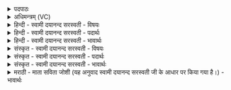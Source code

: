 <details><summary>पदपाठः</summary>

स्व॒राडिति॑ स्व॒ऽराट्। अ॒सि॒। स॒प॒त्न॒हेति॑ सपत्न॒ऽहा। स॒त्र॒राडिति॑ सत्र॒ऽराट्। अ॒सि॒। अ॒भि॒मा॒ति॒हेत्य॑भिमाति॒ऽहा। ज॒न॒राडिति॑ जन॒ऽराट्। अ॒सि॒। र॒क्षो॒हेति॑ रक्षः॒ऽहा। स॒र्व॒राडिति॑ सर्व॒ऽराट्। अ॒सि॒। अ॒मि॒त्र॒हेत्य॑मित्र॒ऽहा। २४।
</details>

<details><summary>अधिमन्त्रम् (VC)</summary>

- सूर्यविद्वांसौ देवते
- औतथ्यो दीर्घतमा ऋषिः
- भुरिग् आर्षी अनुष्टुप्
- गान्धारः
</details>

<details><summary>हिन्दी - स्वामी दयानन्द सरस्वती - विषयः</summary>

अब अगले मन्त्र में सूर्य और सभाध्यक्ष के गुणों का उपदेश किया है ॥
</details>

<details><summary>हिन्दी - स्वामी दयानन्द सरस्वती - पदार्थः</summary>

पदार्थान्वयभाषाः -  हे विद्वान् मनुष्य ! जिस कारण आप (स्वराट्) अपने आप प्रकाशमान (असि) हैं, इससे (सपत्नहा) शत्रुओं के मारनेवाले होते हो। जिस कारण तुम (सत्रराट्) यज्ञों में प्रकाशमान हो, इससे (अभिमातिहा) अभिमानयुक्त मनुष्यों को मारनेवाले होते हो, जिस से (जनराट्) धार्मिक विद्वानों में प्रकाशित हैं, इससे (रक्षोहा) राक्षस दुष्टों को मारनेवाले होते हैं, जिससे आप (सर्वराट्) सब में प्रकाशित हैं, इस से (अमित्रहा) अमित्र अर्थात् शत्रुओं के मारनेवाले होते हैं ॥१॥२४॥ जिस कारण यह सूर्यलोक (स्वराट्) अपने आप (असि) प्रकाशित है, इससे (सपत्नहा) मेघ के अवयवों को काटनेवाला होता है। जिस कारण यह (सत्रराट्) यज्ञों में प्रकाशित (असि) है, इससे (अभिमातिहा) अभिमानकारक चोर आदि का हनन करनेवाला होता है। जिस कारण यह (जनराट्) धार्मिक विद्वानों के मन में प्रकाशित (असि) है, इससे (रक्षोहा) राक्षस वा दुष्टों का हनन करनेवाला होता है। जिस से यह (सर्वराट्) सब में प्रकाशमान (असि) है, इससे (अमित्रहा) दुष्टों को दण्ड देने का निमित्त होता है ॥२॥२४॥
</details>

<details><summary>हिन्दी - स्वामी दयानन्द सरस्वती - भावार्थः</summary>

भावार्थभाषाः -  इस मन्त्र में श्लेषालङ्कार है। विद्वान् मनुष्य ! जैसे सूर्य अपने प्रकाश से चोर, व्याघ्र आदि प्राणियों को भय दिखा कर अन्य प्राणियों को सुखी करता है, वैसे ही तू भी सब शत्रुओं को निवारण कर प्रजा को सुखी कर ॥२४॥
</details>

<details><summary>संस्कृत - स्वामी दयानन्द सरस्वती - विषयः</summary>

अथ सूर्यसभाद्यध्यक्षगुणा उपदिश्यन्ते ॥
</details>

<details><summary>संस्कृत - स्वामी दयानन्द सरस्वती - पदार्थः</summary>

पदार्थान्वयभाषाः -  हे विद्वन् मनुष्य ! यतस्त्वं स्वराडसि तस्मात् सपत्नहाऽसि भवसि। यतस्त्वं सत्रराडसि तस्माभिमातिहा वर्तसे, यतस्त्वं जनराडसि तस्माद्रक्षोहाऽसि भवसि। यतस्त्वं सर्वराडसि तस्मादमित्रहाऽसि भवसि। यतस्त्वं सर्वराडसि तस्मादमित्रहाऽसि भवसीत्येकः ॥१॥२४॥ यतोऽयं सूर्यलोकः स्वराडस्ति तस्मात् सपत्नहा भवति, यतोऽयं सत्रराडस्ति तस्मादभिमातिहा वर्त्तते। यतोऽयं जनराडस्ति तस्माद्रक्षोहा जायते। यतोऽयं सर्वराडस्ति तस्मादमित्रहा वर्त्तत इति द्वितीयः ॥२॥२४॥
</details>

<details><summary>संस्कृत - स्वामी दयानन्द सरस्वती - भावार्थः</summary>

भावार्थभाषाः -  अत्र श्लेषालङ्कारः। हे विद्वन् ! यथा सूर्यः स्वप्रकाशेन चोरव्याघ्रादीन् भीषयित्वा सर्वान् सुखयति तथैव त्वं शत्रून्निवार्य्य प्रजाः सुखय ॥२४॥
</details>

<details><summary>मराठी - माता सविता जोशी (यह अनुवाद स्वामी दयानन्द सरस्वती जी के आधार पर किया गया है।) - भावार्थः</summary>

भावार्थभाषाः -  या मंत्रात श्लेषालंकार आहे. हे विद्वान माणसा ! सूर्य जसा आपल्या प्रकाशाने चोर, वाघ इत्यादी प्राण्यांना भयभीत करून इतर प्राण्यांना सुखी करतो तसे तुही सर्व शत्रूंचे निवारण करून लोकांना सुखी कर.
</details>